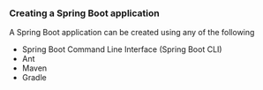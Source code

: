 ### Creating a Spring Boot application

A Spring Boot application can be created using any of the following

* Spring Boot Command Line Interface (Spring Boot CLI)
* Ant
* Maven
* Gradle

